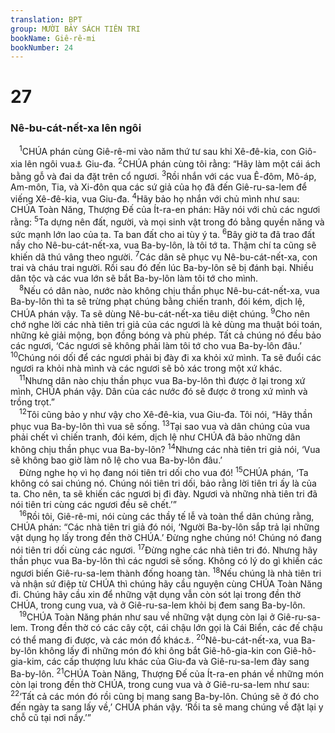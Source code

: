 ```yaml
---
translation: BPT
group: MƯỜI BẢY SÁCH TIÊN TRI
bookName: Giê-rê-mi 
bookNumber: 24
---
```


<div class="title"><h1>27</h1><h3>Nê-bu-cát-nết-xa lên ngôi</h3></div>
<span class="verse gie_27_1"> <sup>1</sup>CHÚA phán cùng Giê-rê-mi vào năm thứ tư sau khi Xê-đê-kia, con Giô-xia lên ngôi vua<a data-toggle="tooltip" data-placement="bottom" title="Bản Hê-bơ-rơ tiêu chuẩn ghi, “Vào năm đầu triều đại Giê-hô-gia-kim.” Đây rất có thể là một sai lầm khi sao chép. Câu 3 nói về Xê-đê-kia, và đoạn 28 câu 1 viết, “cùng năm ấy,” tức là năm thứ tư của triều đại Xê-đê-kia (khoảng 594–593 trước Công nguyên).">⚓</a> Giu-đa.</span>
<span class="verse gie_27_2"><sup>2</sup>CHÚA phán cùng tôi rằng: “Hãy làm một cái ách bằng gỗ và đai da đặt trên cổ ngươi.</span>
<span class="verse gie_27_3"><sup>3</sup>Rồi nhắn với các vua Ê-đôm, Mô-áp, Am-môn, Tia, và Xi-đôn qua các sứ giả của họ đã đến Giê-ru-sa-lem để viếng Xê-đê-kia, vua Giu-đa.</span>
<span class="verse gie_27_4"><sup>4</sup>Hãy bảo họ nhắn với chủ mình như sau: CHÚA Toàn Năng, Thượng Đế của Ít-ra-en phán: Hãy nói với chủ các ngươi rằng:</span>
<span class="verse gie_27_5"><sup>5</sup>Ta dựng nên đất, người, và mọi sinh vật trong đó bằng quyền năng và sức mạnh lớn lao của ta. Ta ban đất cho ai tùy ý ta.</span>
<span class="verse gie_27_6"><sup>6</sup>Bây giờ ta đã trao đất nầy cho Nê-bu-cát-nết-xa, vua Ba-by-lôn, là tôi tớ ta. Thậm chí ta cũng sẽ khiến dã thú vâng theo người.</span>
<span class="verse gie_27_7"><sup>7</sup>Các dân sẽ phục vụ Nê-bu-cát-nết-xa, con trai và cháu trai người. Rồi sau đó đến lúc Ba-by-lôn sẽ bị đánh bại. Nhiều dân tộc và các vua lớn sẽ bắt Ba-by-lôn làm tôi tớ cho mình.<br/></span>
<span class="verse gie_27_8"> <sup>8</sup>Nếu có dân nào, nước nào không chịu thần phục Nê-bu-cát-nết-xa, vua Ba-by-lôn thì ta sẽ trừng phạt chúng bằng chiến tranh, đói kém, dịch lệ, CHÚA phán vậy. Ta sẽ dùng Nê-bu-cát-nết-xa tiêu diệt chúng.</span>
<span class="verse gie_27_9"><sup>9</sup>Cho nên chớ nghe lời các nhà tiên tri giả của các ngươi là kẻ dùng ma thuật bói toán, những kẻ giải mộng, bọn đồng bóng và phù phép. Tất cả chúng nó đều bảo các ngươi, ‘Các ngươi sẽ không phải làm tôi tớ cho vua Ba-by-lôn đâu.’</span>
<span class="verse gie_27_10"><sup>10</sup>Chúng nói dối để các ngươi phải bị đày đi xa khỏi xứ mình. Ta sẽ đuổi các ngươi ra khỏi nhà mình và các ngươi sẽ bỏ xác trong một xứ khác.<br/></span>
<span class="verse gie_27_11"> <sup>11</sup>Nhưng dân nào chịu thần phục vua Ba-by-lôn thì được ở lại trong xứ mình, CHÚA phán vậy. Dân của các nước đó sẽ được ở trong xứ mình và trồng trọt.”<br/></span>
<span class="verse gie_27_12"> <sup>12</sup>Tôi cũng bảo y như vậy cho Xê-đê-kia, vua Giu-đa. Tôi nói, “Hãy thần phục vua Ba-by-lôn thì vua sẽ sống.</span>
<span class="verse gie_27_13"><sup>13</sup>Tại sao vua và dân chúng của vua phải chết vì chiến tranh, đói kém, dịch lệ như CHÚA đã bảo những dân không chịu thần phục vua Ba-by-lôn?</span>
<span class="verse gie_27_14"><sup>14</sup>Nhưng các nhà tiên tri giả nói, ‘Vua sẽ không bao giờ làm nô lệ cho vua Ba-by-lôn đâu.’<br/> Đừng nghe họ vì họ đang nói tiên tri dối cho vua đó!</span>
<span class="verse gie_27_15"><sup>15</sup>CHÚA phán, ‘Ta không có sai chúng nó. Chúng nói tiên tri dối, bảo rằng lời tiên tri ấy là của ta. Cho nên, ta sẽ khiến các ngươi bị đi đày. Ngươi và những nhà tiên tri đã nói tiên tri cùng các ngươi đều sẽ chết.’”<br/></span>
<span class="verse gie_27_16"> <sup>16</sup>Rồi tôi, Giê-rê-mi, nói cùng các thầy tế lễ và toàn thể dân chúng rằng, CHÚA phán: “Các nhà tiên tri giả đó nói, ‘Người Ba-by-lôn sắp trả lại những vật dụng họ lấy trong đền thờ CHÚA.’ Đừng nghe chúng nó! Chúng nó đang nói tiên tri dối cùng các ngươi.</span>
<span class="verse gie_27_17"><sup>17</sup>Đừng nghe các nhà tiên tri đó. Nhưng hãy thần phục vua Ba-by-lôn thì các ngươi sẽ sống. Không có lý do gì khiến các ngươi biến Giê-ru-sa-lem thành đống hoang tàn.</span>
<span class="verse gie_27_18"><sup>18</sup>Nếu chúng là nhà tiên tri và nhận sứ điệp từ CHÚA thì chúng hãy cầu nguyện cùng CHÚA Toàn Năng đi. Chúng hãy cầu xin để những vật dụng vẫn còn sót lại trong đền thờ CHÚA, trong cung vua, và ở Giê-ru-sa-lem khỏi bị đem sang Ba-by-lôn.<br/></span>
<span class="verse gie_27_19"> <sup>19</sup>CHÚA Toàn Năng phán như sau về những vật dụng còn lại ở Giê-ru-sa-lem. Trong đền thờ có các cây cột, cái chậu lớn gọi là Cái Biển, các đế chậu có thể mang đi được, và các món đồ khác<a data-toggle="tooltip" data-placement="bottom" title="Chi tiết về các món đồ nầy được mô tả trong I Vua 7:23-37.">⚓</a>.</span>
<span class="verse gie_27_20"><sup>20</sup>Nê-bu-cát-nết-xa, vua Ba-by-lôn không lấy đi những món đó khi ông bắt Giê-hô-gia-kin con Giê-hô-gia-kim, các cấp thượng lưu khác của Giu-đa và Giê-ru-sa-lem đày sang Ba-by-lôn.</span>
<span class="verse gie_27_21"><sup>21</sup>CHÚA Toàn Năng, Thượng Đế của Ít-ra-en phán về những món còn lại trong đền thờ CHÚA, trong cung vua và ở Giê-ru-sa-lem như sau:</span>
<span class="verse gie_27_22"><sup>22</sup>‘Tất cả các món đó rồi cũng bị mang sang Ba-by-lôn. Chúng sẽ ở đó cho đến ngày ta sang lấy về,’ CHÚA phán vậy. ‘Rồi ta sẽ mang chúng về đặt lại y chỗ cũ tại nơi nầy.’”<br/></span>
